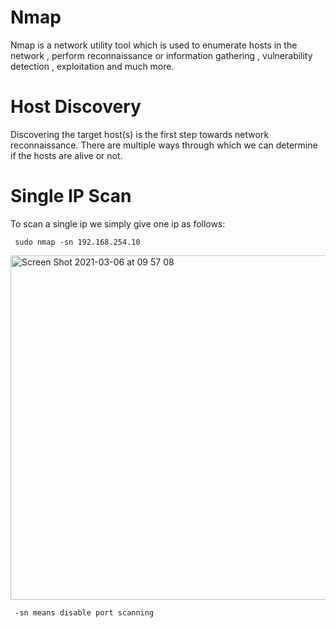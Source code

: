 # Nmap

Nmap is a network utility tool  which is used to enumerate hosts in the network , perform  reconnaissance or information gathering , vulnerability detection , exploitation and much more. 

# Host Discovery

Discovering the target host(s) is the first step towards network reconnaissance. There are multiple ways through which we can determine if the hosts are alive or not.

# Single IP Scan
To scan a single ip we simply give one ip as follows:

     sudo nmap -sn 192.168.254.10
     
<img width="551" alt="Screen Shot 2021-03-06 at 09 57 08" src="https://user-images.githubusercontent.com/106522935/202651409-6e6afad2-258c-4d68-84ac-e77bad336a63.png">

     
     -sn means disable port scanning
 

# 
